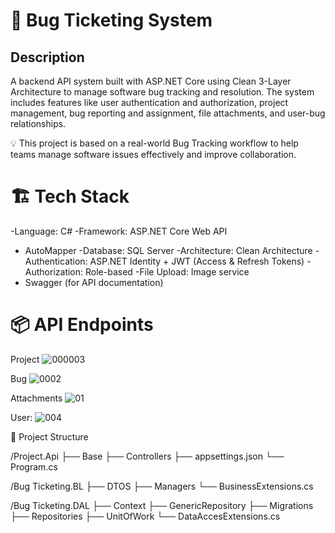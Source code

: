 # **🐞 Bug Ticketing System**
## **Description**
A backend API system built with ASP.NET Core using Clean 3-Layer Architecture to manage software bug tracking and resolution.
The system includes features like user authentication and authorization, project management, bug reporting and assignment, file attachments, and user-bug relationships.

💡 This project is based on a real-world Bug Tracking workflow to help teams manage software issues effectively and improve collaboration.



# **🏗️ Tech Stack**
-Language: C#
-Framework: ASP.NET Core Web API
- AutoMapper 
-Database: SQL Server
-Architecture: Clean Architecture
-Authentication: ASP.NET Identity + JWT (Access & Refresh Tokens)
-Authorization: Role-based
-File Upload: Image service
- Swagger (for API documentation)

# **📦 API Endpoints**
   Project
  ![000003](https://github.com/user-attachments/assets/a4018e00-71cf-41b6-8cc1-39d45a67e28d)
  
  Bug
  ![0002](https://github.com/user-attachments/assets/3aa6c177-dd60-4224-8948-1928b2695327)

  Attachments
  ![01](https://github.com/user-attachments/assets/46f971bd-2ff2-4e92-9cfb-e053cbd6cd12)

  User:
  ![004](https://github.com/user-attachments/assets/2a0f9581-90a7-4202-b619-3f72c17a80d3)

📂 Project Structure

/Project.Api
    ├── Base
    ├── Controllers
    ├── appsettings.json
    └── Program.cs

/Bug Ticketing.BL
    ├── DTOS
    ├── Managers
    └── BusinessExtensions.cs

/Bug Ticketing.DAL
    ├── Context
    ├── GenericRepository
    ├── Migrations
    ├── Repositories
    ├──  UnitOfWork
    └── DataAccesExtensions.cs


